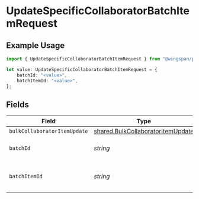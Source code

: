 # UpdateSpecificCollaboratorBatchItemRequest

## Example Usage

```typescript
import { UpdateSpecificCollaboratorBatchItemRequest } from "@wingspan/payments/sdk/models/operations";

let value: UpdateSpecificCollaboratorBatchItemRequest = {
    batchId: "<value>",
    batchItemId: "<value>",
};
```

## Fields

| Field                                                                                         | Type                                                                                          | Required                                                                                      | Description                                                                                   |
| --------------------------------------------------------------------------------------------- | --------------------------------------------------------------------------------------------- | --------------------------------------------------------------------------------------------- | --------------------------------------------------------------------------------------------- |
| `bulkCollaboratorItemUpdate`                                                                  | [shared.BulkCollaboratorItemUpdate](../../../sdk/models/shared/bulkcollaboratoritemupdate.md) | :heavy_minus_sign:                                                                            | N/A                                                                                           |
| `batchId`                                                                                     | *string*                                                                                      | :heavy_check_mark:                                                                            | Unique identifier for a batch                                                                 |
| `batchItemId`                                                                                 | *string*                                                                                      | :heavy_check_mark:                                                                            | Unique identifier for an item in a batch                                                      |